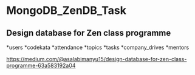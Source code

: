 # MongoDB_ZenDB_Task
<h2>Design database for Zen class programme</h2>
*users
*codekata
*attendance
*topics
*tasks
*company_drives
*mentors


https://medium.com/@asalabimanyu15/design-database-for-zen-class-programme-63a583192a04
